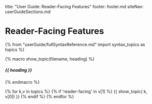 <frontmatter>
  title: "User Guide: Reader-Facing Features"
  footer: footer.md
  siteNav: userGuideSections.md
</frontmatter>

<include src="../common/header.md" />

# Reader-Facing Features

<include src="fullSyntaxReference.md#dummy" optional />

{% from "userGuide/fullSyntaxReference.md" import syntax_topics as topics %}

{% macro show_topic(filename, heading) %}

##### {{ heading }}
<box>
<include src="syntax/{{ filename }}.mbdf#examples" />

<panel type="seamless" header="%%details...%%" >

<include src="syntax/{{ filename }}.mbdf" />
</panel>
</box>

{% endmacro %}

{% for k,v in topics %}
  {% if 'reader-facing' in v[1] %}
{{ show_topic( k, v[0]) }}
  {% endif %}
{% endfor %}
